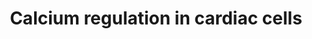 ---
annotations:
- id: CL:0000746
  parent: native cell
  type: Cell Type Ontology
  value: cardiac muscle cell
- id: PW:0001140
  parent: regulatory pathway
  type: Pathway Ontology
  value: calcium/calcium-mediated signaling pathway
- id: DOID:1287
  parent: cardiovascular system disease
  type: Disease Ontology
  value: cardiovascular system disease
authors:
- Nsalomonis
- MaintBot
- Susan
- Thomas
- J.Fong
- N.Cotte
- Amcuser
- Jildau
- Khanspers
- AlexanderPico
- MartijnVanIersel
- Christine Chichester
- Metalmephisto
- DeSl
- Marvin M2
- Fehrhart
- Egonw
- Eweitz
citedin:
- link: 10.1016/j.compbiomed.2014.12.003
  title: Integrative epigenetic profiling analysis identifies DNA methylation changes
    associated with chronic alcohol consumption (2015)
communities: []
description: 'Calcium is a common signaling molecule. Once it enters the cytoplasm,
  it exerts allosteric regulatory effects on many enzymes and proteins. Calcium can
  act in signal transduction after influx resulting from activation of ion channels
  or as a second messenger caused by indirect signal transduction pathways such as
  G protein-coupled receptors. Movement of calcium ions from the extracellular matrix
  to the cytoplasm alters membrane depolarization. This is seen in the heart, during
  the plateau phase of ventricular contraction. In this example, calcium acts to maintain
  depolarization of the heart.  Source: [Wikipedia](https://en.wikipedia.org/wiki/Calcium_signaling)  Proteins
  on this pathway have targeted assays available via the [CPTAC Assay Portal](https://assays.cancer.gov/available_assays?wp_id=WP536)'
last-edited: 2025-07-07
ndex: 7e132620-8b5f-11eb-9e72-0ac135e8bacf
organisms:
- Homo sapiens
redirect_from:
- /index.php/Pathway:WP536
- /instance/WP536
- /instance/WP536_r139789
revision: r139789
schema-jsonld:
- '@context': https://schema.org/
  '@id': https://wikipathways.github.io/pathways/WP536.html
  '@type': Dataset
  creator:
    '@type': Organization
    name: WikiPathways
  description: 'Calcium is a common signaling molecule. Once it enters the cytoplasm,
    it exerts allosteric regulatory effects on many enzymes and proteins. Calcium
    can act in signal transduction after influx resulting from activation of ion channels
    or as a second messenger caused by indirect signal transduction pathways such
    as G protein-coupled receptors. Movement of calcium ions from the extracellular
    matrix to the cytoplasm alters membrane depolarization. This is seen in the heart,
    during the plateau phase of ventricular contraction. In this example, calcium
    acts to maintain depolarization of the heart.  Source: [Wikipedia](https://en.wikipedia.org/wiki/Calcium_signaling)  Proteins
    on this pathway have targeted assays available via the [CPTAC Assay Portal](https://assays.cancer.gov/available_assays?wp_id=WP536)'
  keywords:
  - ADCY1
  - ADCY2
  - ADCY3
  - ADCY4
  - ADCY5
  - ADCY6
  - ADCY7
  - ADCY8
  - ADCY9
  - ADP
  - ADRA1A
  - ADRA1B
  - ADRA1D
  - ADRB1
  - ADRB2
  - ADRB3
  - ANXA6
  - ARRB1
  - ARRB2
  - ATP
  - ATP1A4
  - ATP1B1
  - ATP1B2
  - ATP1B3
  - ATP2A2
  - ATP2A3
  - ATP2B1
  - ATP2B2
  - ATP2B3
  - Acetylcholine
  - CACNA1A
  - CACNA1B
  - CACNA1C
  - CACNA1D
  - CACNA1E
  - CACNA1S
  - CACNB1
  - CACNB3
  - CALM1
  - CALM2
  - CALM3
  - CALR
  - CAMK1
  - CAMK2A
  - CAMK2B
  - CAMK2D
  - CAMK2G
  - CAMK4
  - CASQ1
  - CASQ2
  - CHRM1
  - CHRM2
  - CHRM3
  - CHRM4
  - CHRM5
  - CX36
  - Calreticulin
  - Calsequestrin
  - Ca²⁺
  - Epinephrine
  - FKBP1A
  - FXYD2
  - GJA1
  - GJA10
  - GJA12
  - GJA3
  - GJA4
  - GJA5
  - GJA7
  - GJA8
  - GJB1
  - GJB2
  - GJB3
  - GJB4
  - GJB5
  - GJB6
  - GNA11
  - GNAI1
  - GNAI2
  - GNAI3
  - GNAO1
  - GNAQ
  - GNAS
  - GNAZ
  - GNB1
  - GNB2
  - GNB3
  - GNB4
  - GNB5
  - GNG11
  - GNG12
  - GNG13
  - GNG2
  - GNG3
  - GNG4
  - GNG5
  - GNG7
  - GNG8
  - GNGT1
  - GRK4
  - GRK5
  - GRK6
  - IP3
  - IP4
  - ITPR1
  - ITPR2
  - ITPR3
  - KCNB1
  - KCNJ3
  - KCNJ5
  - K⁺
  - Na⁺
  - ORAI1
  - PIP2
  - PKIA
  - PKIB
  - PKIG
  - PLCB3
  - PLN
  - PRKACA
  - PRKACB
  - PRKAR1A
  - PRKAR1B
  - PRKAR2A
  - PRKAR2B
  - PRKCA
  - PRKCB1
  - PRKCD
  - PRKCE
  - PRKCG
  - PRKCH
  - PRKCQ
  - PRKCZ
  - PRKD1
  - Phospholamban
  - Pi
  - RGS1
  - RGS10
  - RGS11
  - RGS14
  - RGS16
  - RGS17
  - RGS18
  - RGS19
  - RGS2
  - RGS20
  - RGS3
  - RGS4
  - RGS5
  - RGS6
  - RGS7
  - RGS9
  - RYR1
  - RYR2
  - RYR3
  - SFN
  - SLC8A1
  - SLC8A3
  - STIM2
  - YWHAB
  - YWHAE
  - YWHAG
  - YWHAH
  - YWHAQ
  - YWHAZ
  - cAMP
  license: CC0
  name: Calcium regulation in cardiac cells
seo: CreativeWork
title: Calcium regulation in cardiac cells
wpid: WP536
---
